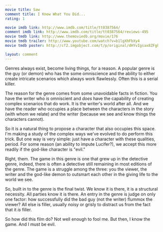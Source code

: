 ```yaml
---
movie title: Saw
comment title: I Know What You Did...
rating: 1

movie imdb link: http://www.imdb.com/title/tt0387564/
comment imdb link: http://www.imdb.com/title/tt0387564/reviews-495
movie tmdb link: http://www.themoviedb.org/movie/176
movie tmdb trailer: http://www.youtube.com/watch?v=b1lgXhFbXy4
movie tmdb poster: http://cf2.imgobject.com/t/p/original/dHYvIgsax8ZFgkz1OslE4V6Pnf5.jpg

layout: comment
---
```


Genres always exist, become living things, for a reason. A popular genre is the guy (or demon) who has the some omniscience and the ability to either create intricate scenarios which always work flawlessly. Often this is a serial killer.

The reason for the genre comes from some unavoidable facts in fiction. You have the writer who _is_ omniscient and _does_ have the capability of creating complex scenarios that do work. It is the writer's world after all. And we have the reader who occupies a place between the characters in the story (with whom we relate) and the writer (because we see and know things the characters cannot).

So it is a natural thing to propose a character that also occupies this space. I'm making a study of the complex ways we've evolved to do perform this trick. But one way is very simple: just have a character with these qualities, period. For some reason (an ability to impute Lucifer?), we accept this more readily if the god-like character is "evil."

Right, them. The game in this genre is one that grew up in the detective genre, indeed, there is often a detective still remaining in most editions of the genre. The game is a struggle among the three: you the viewer, the writer and the god-like demon to outsmart each other in the giving life to the world we see.

So, built in to the genre is the final twist. We know it is there, it is a structural necessity. All parties know it is there. An entry in the genre is judge on only one factor: how successfully did the bad guy (not the writer) flummox the viewer? All else is filler, usually noisy or grisly to distract us from the fact that it _is_ filler.

So how did this film do? Not well enough to fool me. But then, I know the game. And I must be evil.